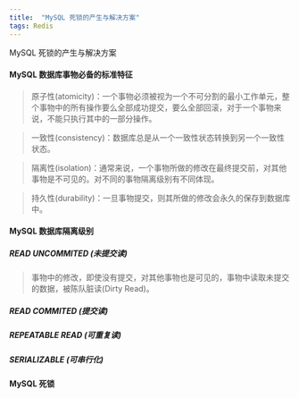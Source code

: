 ```yaml
---
title:  "MySQL 死锁的产生与解决方案"
tags: Redis
---
```


MySQL 死锁的产生与解决方案
<!--more-->
#### MySQL 数据库事物必备的标准特征

> 原子性(atomicity)：一个事物必须被视为一个不可分割的最小工作单元，整个事物中的所有操作要么全部成功提交，要么全部回滚，对于一个事物来说，不能只执行其中的一部分操作。

> 一致性(consistency)：数据库总是从一个一致性状态转换到另一个一致性状态。

> 隔离性(isolation)：通常来说，一个事物所做的修改在最终提交前，对其他事物是不可见的。对不同的事物隔离级别有不同体现。

> 持久性(durability)：一旦事物提交，则其所做的修改会永久的保存到数据库中。

#### MySQL 数据库隔离级别

##### READ UNCOMMITED (未提交读)

> 事物中的修改，即使没有提交，对其他事物也是可见的，事物中读取未提交的数据，被陈队脏读(Dirty Read)。

##### READ COMMITED (提交读)



##### REPEATABLE READ (可重复读)

##### SERIALIZABLE (可串行化)


#### MySQL 死锁
